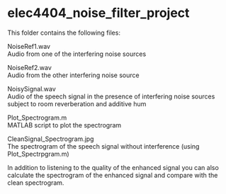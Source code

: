 # elec4404_noise_filter_project
This folder contains the following files:


NoiseRef1.wav       
	Audio from one of the interfering noise sources

NoiseRef2.wav       
	Audio from the other interfering noise source

NoisySignal.wav     
	Audio of the speech signal in the presence of interfering noise sources subject to room reverberation and additive hum


Plot_Spectrogram.m  
	MATLAB script to plot the spectrogram

CleanSignal_Spectrogram.jpg    
	The spectrogram of the speech signal without interference (using Plot_Spectrpgram.m)




In addition to listening to the quality of the enhanced signal you can also calculate the spectrogram of the enhanced signal and compare with the clean spectrogram.
